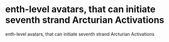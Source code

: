 # enth-level avatars, that can initiate seventh strand Arcturian Activations

enth-level avatars, that can initiate seventh strand Arcturian Activations